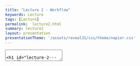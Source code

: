 ```yaml
---
title: "Lecture 2 - Workflow"
keywords: Lecture
tags: [Lecture]
permalink:  lecture2.html
summary: lecture2
layout: presentation
presentationTheme: '/assets/revealJS/css/theme/napier.css' 
---
```

<section data-markdown data-separator="^\n---\n$" data-separator-vertical="^\n--\n$">
<textarea data-template>

# Lecture 2 - Workflow and Repo Management
### SET09121 - Games Engineering

<br><br>
Thomas Methven
<br>
(Original material by Kevin Chalmers and Sam Serrels)

School of Computing. Edinburgh Napier University


---

# Version Control

Version Control is used everywhere, by everyone.

I expect to see best practices in use for this module!


---

# Version Control 

Why use Version control?

- Keep a log of changes to your code  <!-- .element: class="fragment" -->
- An unlimited "undo" button. <!-- .element: class="fragment" -->
- Experiment with new features without trashing your working code <!-- .element: class="fragment" -->
- Helps you work better in teams <!-- .element: class="fragment" --> 
- Mirror your codebase to multiple redundant locations <!-- .element: class="fragment" -->
- Integrate with continuous-integration, testing and deployment tools. <!-- .element: class="fragment" -->


---

<!-- .slide: class="leftalign" -->
# Git 

You can do a lot of things with git, and many of the rules of what
you *should* do are not so much technical limitations but are about
what works well when working together with other people.

VC / GIT is a very powerful set of tools, and that can not only be
overwhelming at first, it also means that you can often do the same (or
similar) things different ways, and they all "work." <!-- .element: class="fragment" -->

Generally, the best way to learn git is probably to first only do very
basic things and not even look at some of the things you can do until
you are familiar and confident about the basics. <!-- .element: class="fragment" -->


---

# Git Hosts

- Local - You don't *need* to push anywhere
- Run your own git server
- GitHub - The de facto for open-source code.
- Bitbucket - Meh
- Gitlab - when you need multiple repos and project management
- [https://gitgud.napier.ac.uk](https://gitgud.napier.ac.uk) - unlimited private repos, napier hosted.


---

# Git clients

- Command Line (Git bash on windows)
- GitHub Desktop - [https://desktop.github.com](https://desktop.github.com)
- Sourcetree - [https://sourcetreeapp.com](https://sourcetreeapp.com)
- GitKraken - [https://gitkraken.com](https://gitkraken.com)

![image](assets/images/sourcetree.png)  <!-- .element height="70%" width="70%" -->

---

# Git Hosts

Honestly I'd just recommend using GitHub Destop these days!
It's the nicest one to use for basic stuff...

---

# Version Control - Best Practices


---

# Commit Often

- Committing often keeps your commits small and, again, helps you commit only related changes. <!-- .element: class="fragment" -->
- Allows you to share your code more frequently with others. <!-- .element: class="fragment" -->
- Easier for everyone to integrate changes regularly and avoid merge conflicts. <!-- .element: class="fragment" -->
- Having few large commits and sharing them rarely, in contrast, makes it hard both to solve conflicts and to comprehend what happened. <!-- .element: class="fragment" -->
- Don't commit only at the end of the day. <!-- .element: class="fragment" -->


---

# Commit Related Changes 

- A commit should be a wrapper for related changes.
- For example: 
    - Fixing two different bugs should produce two separate commits. <!-- .element: class="fragment" -->
- Small commits make it easier for other team members to understand the changes and roll them back if something went wrong. <!-- .element: class="fragment" -->
- Use tools like the staging area and stage only parts of a file, to create very granular commits. <!-- .element: class="fragment" -->


---

# Don't Commit Half-Done Work 

- You should only commit code when it's completed.
- This doesn't mean you have to complete a whole, large feature before committing. <!-- .element: class="fragment" -->
- Split the feature's implementation into logical chunks and remember to commit early and often. <!-- .element: class="fragment" -->
- Consider using Git's "Stash" feature. <!-- .element: class="fragment" -->
- If you absolutely need to commit, commit to a separate branch. <!-- .element: class="fragment" -->


---

# Test Before You Commit 

Resist temptations to commit something that you *think* works. 

- Test it thoroughly 
- make sure it really is completed ...
- ..and has no side effects (as far as one can tell).

<br>

### Don't Break The Build <!-- .element: class="fragment" -->


---

<!-- .slide: class="leftalign" -->
# Write Good Commit Messages

Begin your message with a short summary of your changes.

(Up to 50 characters as a guideline).

Separate it from the following body by including a blank line.

The body of your message should provide detailed answers to the following questions:
<!-- .element: class="fragment" -->
 - What was the motivation for the change?
 - How does it differ from the previous implementation?

<!-- .element: class="fragment" -->


---

# Use Branches 
Branching is Git's most powerful feature.

The tool to help you avoid mixing up different lines of development.

![image](assets/images/gitflowworkflow.png) <!-- .element height="70%" width="70%" -->


---

# Agree on a Workflow 

<div style="text-align: left;">

<p>However you choose to work, just make sure to agree on a common workflow that everyone follows.  </p>

<p>Following and enforcing other practices such as a code standard helps with merging. </p>

</div>

---

# Version Control is not a Backup System

Commit selectively - don't just cram in files.

<br>

### Git is not for Binary files <!-- .element: class="fragment" -->

## Keep The Repo Clean <!-- .element: class="fragment" -->


---

# What goes into a code repository

- Source code files. (.cpp, .h, .java)
- README.md
- LICENSE
- .gitignore
- Buildscripts / makefiles (CMakeLists.txt)
- git submodules


---

# What does not go into a code repository

- Binary files (.wav, .mp3, .jpg, .pdf)  [ok for small things] <!-- .element: class="fragment" -->
- Compiled Code (.exe, .dll, .lib, .so, .obj) <!-- .element: class="fragment" -->
- IDE project files (.vcxproj, .sln) <!-- .element: class="fragment" -->
- Junk and temp files (.log) <!-- .element: class="fragment" -->
- Old code in a separate 'old-code' folder. <!-- .element: class="fragment" -->

<br>

__There are marks at stake here, do this right.__ <!-- .element: class="fragment" -->



---

# Why clean repos? 

Evidence of good software engineering - only include what you need.

Therefore it follows that you *know* should what you need.


<br>

You should understand everything that is in your repo, and be able to justify it's place there. <!-- .element: class="fragment" -->

If you can't; then it shows that you don't understand your own work. <!-- .element: class="fragment" -->

---

# Version Control Best Practices

## Summary
- Commit Often
- Commit Related Changes
- **Don't Break the build**
- Use Branches
- Agree on a Workflow
- Write Good Commit Messages
- **Keep The Repo Clean**


---

# Version Control - Working in teams

---

# Merging 

- Make sure you have the newest stuff
- **Always pull before starting working**

![image](assets/images/gitexample.png) <!-- .element height="110%" width="110%" -->

Advanced trick: You can do "Squash and Rebase" technique to make this
look neater.


---

# Merging 2 

If there were changes on the branch you want to merge into:

- Merge them into your branch, before merging onto it.
- Ensures your work is compatible
![image](assets/images/gitexample2.png) <!-- .element height="100%" width="100%" -->


---

# Branches 

For individual projects, 2 types of branches work fine.

- Master
- Feature Branches

When you scale up onto bigger projects you add more to suit the
development workflow. <!-- .element: class="fragment" -->

There is one rule to rule them all: <!-- .element: class="fragment" -->
** Never break Main ** <!-- .element: class="fragment" -->

- **Development / Master / Main**
    - Merge your feature branches into here
- **Testing**
    - Dev merges into here, get tested before merge to Release
- **Release**
    - Tagged and available for download to the public.
    - Also commonly called "Production" or "Live" branch

<!-- .element: class="fragment" -->

---

# Naming Note
GitHub, like many companies, is in the process of changing the name of the 'Master' branch. It seems to be in progress at time of writing, so you might see it called 'Main', 'Default', or 'Origin' in some tools!

(Don't worry, just remember to **Never break the main branch**)

---

# Branches

![image](assets/images/gitflowworkflow.png) <!-- .element height="100%" width="100%" -->


---

# Branches

![image](assets/images/gitexample3.png) <!-- .element height="100%" width="100%" -->


---

<!-- .slide: class="leftalign" -->
# Pull Requests 

**Not actually a native git feature, Github introduced this concept**


Pull requests are a mechanism for a developer to notify team members that they have completed a feature.

Once their feature branch is ready, the developer files a pull request via their Bitbucket/GitHub account. 
This lets everybody involved know that they need to review the code and merge it into the master branch.

But, the pull request is more than just a notification.
It's a dedicated forum for discussing the proposed feature. 
If there are any problems with the changes, teammates can post feedback in the pull request and even tweak the feature by pushing follow-up commits.
All of this activity is tracked directly inside of the pull request.



---

# Merge Conflicts 

When git-dif doesn't know what you want to keep.

You can resolve them manually with a text editor


``` {language="c++"}
for(int i; i <3; ++i){
    <<<<<<< HEAD
    cout << "hello" << i << end;
    =======
    cout << i << end;
    >>>>>>> branch-a
}
```

Simply remove the bit you don't want, save the file, and commit.

Git GUIs can do most of this for you.


---

# Writing code for deployment 


---

# Writing code for deployment 
<!-- .slide: class="leftalign" -->
You will be building programs that run as standalone executables.


The big difference here is we are not running from an IDE. 


You must know how to **build, test, and deploy** your code. 

<br>
To do this, you must have knowledge of the following things:

- Know what your program does
- What your program needs to build
- Where it builds
- How it builds
- What it need to run

<!-- .element: class="fragment" -->
<br>
Submitting a game that doesn't run, due to something like missing .DLLs will lose you serious marks. <!-- .element: class="fragment" -->

---

# Writing code for deployment 
- People lose marks for this **Every. Single. Year.** 
- Don't make me go looking for the right version of a .DLL <!-- .element: class="fragment" -->
- **TEST YOUR CODE ON ANOTHER MACHINE BEFORE SUBMITTING** <!-- .element: class="fragment" -->

---

# C++ Software Engineering methods


---

<!-- .slide: class="leftalign" -->
# C++ ecosystem 

C++ is a low-level language.


It runs natively on the system, therefore must be compiled specifically for the system it is running on.


Unlike Java, there is no "C++ Virtual Machine" or universal cross-platform runtime. <!-- .element: class="fragment"data-fragment-index="1" -->


This makes writing robust and portable applications difficult. <!-- .element: class="fragment" data-fragment-index="1"-->


---

<!-- .slide: class="leftalign" -->
# Cross platform code 

Standard C++ code that just does logic is basically cross-platform.

Where we get into trouble is when hardware and system calls.
- Windowing
- Input
- Graphics
- Sound
- Threading
- Time
- Maths

<!-- .element: class="fragment" -->

Each operating system has it's own way of doing this. (See POSIX)
<!-- .element: class="fragment" -->

So, we use libraries that do all this for us.
e.g SFML, GLFW, SDL.
<!-- .element: class="fragment" -->

---

<!-- .slide: class="leftalign" -->
# C++ Dependancy Hell
In the past you may have downloaded a precompiled .lib/.dll for external Libs.

We will be building our libraries from source, right from github.

Pros: 
- Newest code. Git Submodules keep it updated <!-- .element: class="fragment" -->
- Better performance - Compiler has more code to optimise. <!-- .element: class="fragment" -->
- Debugging - breakpoint and step though 3rd party code. <!-- .element: class="fragment" -->
- Repo size - no  .dlls in repo <!-- .element: class="fragment" -->
- Portability - can build for different architectures. <!-- .element: class="fragment" -->
- Compatibility* - no need to have specific libs versions (x32/x64) <!-- .element: class="fragment" -->


Cons:
- Getting it to work is hard
  - *Every library is different and may not have clear build guides.

<!-- .element: class="fragment" -->

---

# The solution

![image](assets/images/cmake.png)  <!-- .element height="100%" width="100%" -->


---

<!-- .slide: class="leftalign" -->
# CMake 
An open-source, cross-platform tools for configuring, building, testing and packaging software.

Write **one**  CMakeLists.txt config file, dictating what your application needs to compile.

CMake processes this and generates solution files relevent to the platform you are working on.

Not all C++ projects use CMake or have a working config. <!-- .element: class="fragment" -->

SFML and Box2D do. So we are all set. <!-- .element: class="fragment" -->

CMake is covered more in depth in the labs. <!-- .element: class="fragment" -->

---

# CMake 

- You will absolutely come to hate CMake...
- BUT, it is used in many big software houses, such as EA. <!-- .element: class="fragment" -->
- So... get used to it now, and make sure you understand the labs! <!-- .element: class="fragment" -->

</textarea>
</section>